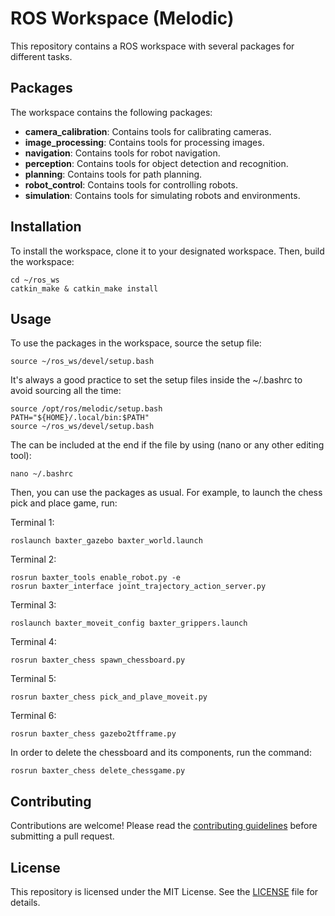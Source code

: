 # ROS Workspace (Melodic)

This repository contains a ROS workspace with several packages for different tasks.

## Packages

The workspace contains the following packages:

* **camera_calibration**: Contains tools for calibrating cameras.
* **image_processing**: Contains tools for processing images.
* **navigation**: Contains tools for robot navigation.
* **perception**: Contains tools for object detection and recognition.
* **planning**: Contains tools for path planning.
* **robot_control**: Contains tools for controlling robots.
* **simulation**: Contains tools for simulating robots and environments.

## Installation

To install the workspace, clone it to your designated workspace. Then, build the workspace:

```
cd ~/ros_ws
catkin_make & catkin_make install
```

## Usage

To use the packages in the workspace, source the setup file:

```
source ~/ros_ws/devel/setup.bash
```

It's always a good practice to set the setup files inside the ~/.bashrc to avoid sourcing all the time:


```
source /opt/ros/melodic/setup.bash
PATH="${HOME}/.local/bin:$PATH"
source ~/ros_ws/devel/setup.bash
```

The can be included at the end if the file by using (nano or any other editing tool):


```
nano ~/.bashrc
```

Then, you can use the packages as usual. For example, to launch the chess pick and place game, run:

Terminal 1:
```
roslaunch baxter_gazebo baxter_world.launch
```
Terminal 2:
```
rosrun baxter_tools enable_robot.py -e
rosrun baxter_interface joint_trajectory_action_server.py
```
Terminal 3:
```
roslaunch baxter_moveit_config baxter_grippers.launch
```
Terminal 4:
```
rosrun baxter_chess spawn_chessboard.py
```
Terminal 5:
```
rosrun baxter_chess pick_and_plave_moveit.py
```
Terminal 6:
```
rosrun baxter_chess gazebo2tfframe.py
```

In order to delete the chessboard and its components, run the command:
```
rosrun baxter_chess delete_chessgame.py
```


## Contributing

Contributions are welcome! Please read the [contributing guidelines](CONTRIBUTING.md) before submitting a pull request.

## License

This repository is licensed under the MIT License. See the [LICENSE](LICENSE) file for details.
